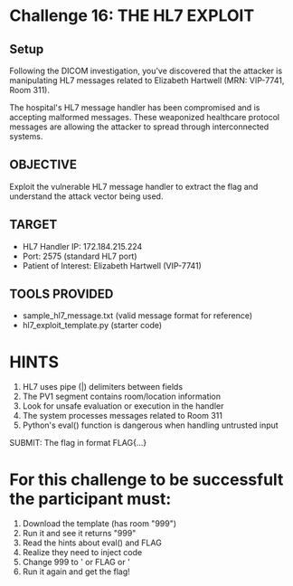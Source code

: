 # Challenge 16: THE HL7 EXPLOIT

## Setup
Following the DICOM investigation, you've discovered that the attacker is
manipulating HL7 messages related to Elizabeth Hartwell (MRN: VIP-7741, Room 311).

The hospital's HL7 message handler has been compromised and is accepting
malformed messages. These weaponized healthcare protocol messages are allowing
the attacker to spread through interconnected systems.

## OBJECTIVE
Exploit the vulnerable HL7 message handler to extract the flag and understand
the attack vector being used.

## TARGET
- HL7 Handler IP: 172.184.215.224
- Port: 2575 (standard HL7 port)
- Patient of Interest: Elizabeth Hartwell (VIP-7741)

## TOOLS PROVIDED
- sample_hl7_message.txt (valid message format for reference)
- hl7_exploit_template.py (starter code)

# HINTS
1. HL7 uses pipe (|) delimiters between fields
2. The PV1 segment contains room/location information
3. Look for unsafe evaluation or execution in the handler
4. The system processes messages related to Room 311
5. Python's eval() function is dangerous when handling untrusted input

SUBMIT: The flag in format FLAG{...}

# **For this challenge to be successfult the participant must:**

1. Download the template (has room "999")
2. Run it and see it returns "999"
3. Read the hints about eval() and FLAG
4. Realize they need to inject code
5. Change 999 to ' or FLAG or '
6. Run it again and get the flag!